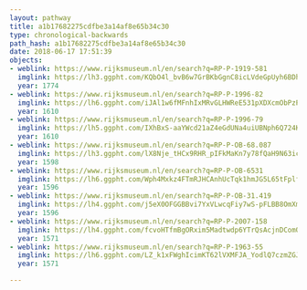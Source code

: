 ```yaml
---
layout: pathway
title: a1b17682275cdfbe3a14af8e65b34c30
type: chronological-backwards
path_hash: a1b17682275cdfbe3a14af8e65b34c30
date: 2018-06-17 17:51:39
objects:
- weblink: https://www.rijksmuseum.nl/en/search?q=RP-P-1919-581
  imglink: https://lh3.ggpht.com/KQbO4l_bvB6w7GrBKbGgnC8icLVdeGpUyh6BDhZdxZ1umTvFmfOyjT_mhQuCHEUIDWlcagCkLtTA3Hd2jJIWAM09ANRR=s200
  year: 1774
- weblink: https://www.rijksmuseum.nl/en/search?q=RP-P-1996-82
  imglink: https://lh6.ggpht.com/iJAl1w6fMFnhIxMRvGLHWReE531pXDXcmObPzPW4BPptpR4ebJPTyte2XxmQs2lh3cd9JURG3qAOIudolH2jCm4w8yA=s200
  year: 1610
- weblink: https://www.rijksmuseum.nl/en/search?q=RP-P-1996-79
  imglink: https://lh5.ggpht.com/IXhBxS-aaYWcd21aZ4eGdUNa4uiUBNph6Q724K8Tr5bAQ80xnNFlHX-QLdVqbn8N3WqNHpc1wFynoxsLxaXRRJfx_oc=s200
  year: 1610
- weblink: https://www.rijksmuseum.nl/en/search?q=RP-P-OB-68.087
  imglink: https://lh3.ggpht.com/lX8Nje_tHCx9RHR_pIFkMaKn7y78fQaH9N63icM1Jzmf_AaQFk7G0-bfECOUiE8WBDtMrxX5ERaP6rtQW_Bj9cKosw=s200
  year: 1598
- weblink: https://www.rijksmuseum.nl/en/search?q=RP-P-OB-6531
  imglink: https://lh6.ggpht.com/Wph4Mxkz4FTmRJHCAnhUcTqk1hmJG5L65tFplfy08yFLWn9f4o1xHFWw43EtNUIXqqGdO1XMnlZx7qRU1VReIwZBpBs=s200
  year: 1596
- weblink: https://www.rijksmuseum.nl/en/search?q=RP-P-OB-31.419
  imglink: https://lh4.ggpht.com/j5eX0OFGGBBvi7YxVLwcqFiy7wS-pFLBB8OmXmsxYw5NrCwGYQO4OX8sKiQf4YIB2Uo3sMRegVp_M8vSGHnuPVEA2UW6=s200
  year: 1596
- weblink: https://www.rijksmuseum.nl/en/search?q=RP-P-2007-158
  imglink: https://lh4.ggpht.com/fcvoHTfmBgORxim5Madtwdp6YTrQsAcjnDComQ6i_T_Yeb2cywQ-xll7o9o9WTA0ZTl1716XNZG7yHDm8JJZzmlGJ4I=s200
  year: 1571
- weblink: https://www.rijksmuseum.nl/en/search?q=RP-P-1963-55
  imglink: https://lh6.ggpht.com/LZ_k1xFWghIcimKT62lVXMFJA_YodlQ7czmZGJTcrXrN0BnokTpnP2Q0aVeyAPc9VMnK6zt9n50W24LnbwrNg__aIg=s200
  year: 1571

---
```

